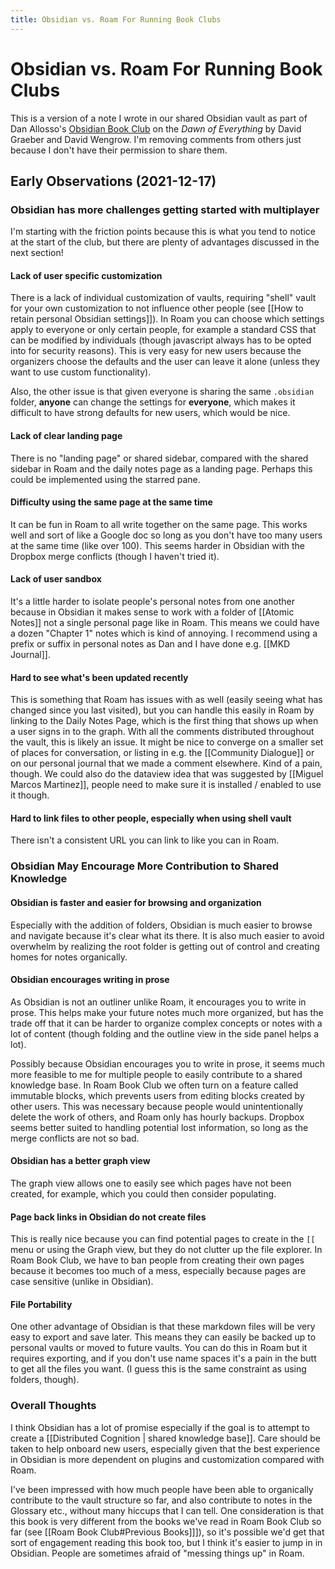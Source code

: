 ```yaml
---
title: Obsidian vs. Roam For Running Book Clubs
---
```


# Obsidian vs. Roam For Running Book Clubs
This is a version of a note I wrote in our shared Obsidian vault as part of Dan Allosso's [Obsidian Book Club](https://danallosso.substack.com/p/obsidian-book-club-the-dawn-of-everything) on the *Dawn of Everything* by David Graeber and David Wengrow. I'm removing comments from others just because I don't have their permission to share them. 

## Early Observations (2021-12-17) 
### Obsidian has more challenges getting started with multiplayer
I'm starting with the friction points because this is what you tend to notice at the start of the club, but there are plenty of advantages discussed in the next section!

#### Lack of user specific customization
There is a lack of individual customization of vaults, requiring "shell" vault for your own customization to not influence other people (see [[How to retain personal Obsidian settings]]). In Roam you can choose which settings apply to everyone or only certain people, for example a standard CSS that can be modified by individuals (though javascript always has to be opted into for security reasons). This is very easy for new users because the organizers choose the defaults and the user can leave it alone (unless they want to use custom functionality).

Also, the other issue is that given everyone is sharing the same `.obsidian` folder, **anyone** can change the settings for **everyone**, which makes it difficult to have strong defaults for new users, which would be nice.

#### Lack of clear landing page
There is no "landing page" or shared sidebar, compared with the shared sidebar in Roam and the daily notes page as a landing page. Perhaps this could be implemented using the starred pane.

#### Difficulty using the same page at the same time
It can be fun in Roam to all write together on the same page. This works well and sort of like a Google doc so long as you don't have too many users at the same time (like over 100). This seems harder in Obsidian with the Dropbox merge conflicts (though I haven't tried it). 

#### Lack of user sandbox
It's a little harder to isolate people's personal notes from one another because in Obsidian it makes sense to work with a folder of [[Atomic Notes]] not a single personal page like in Roam. This means we could have a dozen "Chapter 1" notes which is kind of annoying. I recommend using a prefix or suffix in personal notes as Dan and I have done e.g. [[MKD Journal]].

#### Hard to see what's been updated recently
This is something that Roam has issues with as well (easily seeing what has changed since you last visited), but you can handle this easily in Roam by linking to the Daily Notes Page, which is the first thing that shows up when a user signs in to the graph. With all the comments distributed throughout the vault, this is likely an issue. It might be nice to converge on a smaller set of places for conversation, or listing in e.g. the [[Community Dialogue]] or on our personal journal that we made a comment elsewhere. Kind of a pain, though. We could also do the dataview idea that was suggested by [[Miguel Marcos Martinez]], people need to make sure it is installed / enabled to use it though. 

#### Hard to link files to other people, especially when using shell vault
There isn't a consistent URL you can link to like you can in Roam.

### Obsidian May Encourage More Contribution to Shared Knowledge

#### Obsidian is faster and easier for browsing and organization
Especially with the addition of folders, Obsidian is much easier to browse and navigate because it's clear what its there. It is also much easier to avoid overwhelm by realizing the root folder is getting out of control and creating homes for notes organically.

#### Obsidian encourages writing in prose
As Obsidian is not an outliner unlike Roam, it encourages you to write in prose. This helps make your future notes much more organized, but has the trade off that it can be harder to organize complex concepts or notes with a lot of content (though folding and the outline view in the side panel helps a lot).

Possibly because Obsidian encourages you to write in prose, it seems much more feasible to me for multiple people to easily contribute to a shared knowledge base. In Roam Book Club we often turn on a feature called immutable blocks, which prevents users from editing blocks created by other users. This was necessary because people would unintentionally delete the work of others, and Roam only has hourly backups. Dropbox seems better suited to handling potential lost information, so long as the merge conflicts are not so bad.

#### Obsidian has a better graph view
The graph view allows one to easily see which pages have not been created, for example, which you could then consider populating.

#### Page back links in Obsidian do not create files
This is really nice because you can find potential pages to create in the `[[` menu or using the Graph view, but they do not clutter up the file explorer. In Roam Book Club, we have to ban people from creating their own pages because it becomes too much of a mess, especially because pages are case sensitive (unlike in Obsidian). 

#### File Portability
One other advantage of Obsidian is that these markdown files will be very easy to export and save later. This means they can easily be backed up to personal vaults or moved to future vaults. You can do this in Roam but it requires exporting, and if you don't use name spaces it's a pain in the butt to get all the files you want. (I guess this is the same constraint as using folders, though).

### Overall Thoughts
I think Obsidian has a lot of promise especially if the goal is to attempt to create a [[Distributed Cognition | shared knowledge base]]. Care should be taken to help onboard new users, especially given that the best experience in Obsidian is more dependent on plugins and customization compared with Roam. 

I've been impressed with how much people have been able to organically contribute to the vault structure so far, and also contribute to notes in the Glossary etc., without many hiccups that I can tell. One consideration is that this book is very different from the books we've read in Roam Book Club so far (see [[Roam Book Club#Previous Books]]]), so it's possible we'd get that sort of engagement reading this book too, but I think it's easier to jump in in Obsidian. People are sometimes afraid of "messing things up" in Roam.
